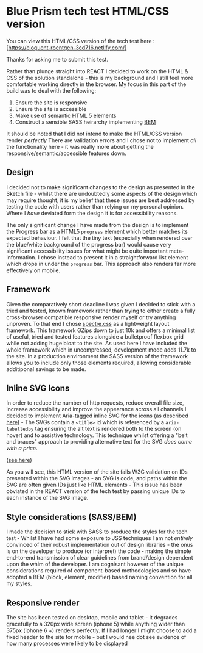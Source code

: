 # Blue Prism tech test HTML/CSS version

You can view this HTML/CSS version of the tech test here : [https://eloquent-roentgen-3cd716.netlify.com/]

Thanks for asking me to submit this test. 

Rather than plunge straight into REACT I decided to work on the HTML & CSS of the solution standalone - this is my background and I still feel more comfortable working directly in the browser. My focus in this part of the build was to deal with the following: 

1. Ensure the site is responsive
2. Ensure the site is accessible
3. Make use of semantic HTML 5 elements
4. Construct a sensible SASS heirarchy implementing [BEM](https://getbem.com) 

It should be noted that I did not intend to make the HTML/CSS version render *_perfectly_* There are validation errors and I chose not to implement *all* the functionality here - it was really more about getting the responsive/semantic/accessible features down.

## Design
I decided not to make significant changes to the design as presented in the Sketch file - whilst there are undoubtedly some aspects of the design which may require thought, it is my belief that these issues are best addressed by testing the code with users rather than relying on my personal opinion. Where I *have* deviated form the design it is for accessibility reasons.

The only significant change I have made from the design is to implement the Progress bar as a HTML5 `progress` element which better matches its expected behaviour. I felt that the tiny text (especially when rendered over the blue/white background of the progress bar) would cause very significant accessibility issues for what might be quite important meta-information. I chose instead to present it in a straightforward list element which drops in under the `progress` bar. This approach also renders far more effectively on mobile.

## Framework
Given the comparatively short deadline I was given I decided to stick with a tried and tested, known framework rather than trying to either create a fully cross-browser compatible responsive render myself or try anything unproven. To that end I chose [spectre.css](https://picturepan2.github.io/spectre/) as a lightweight layout framework. This framework GZips down to just 10k and offers a minimal list of useful, tried and tested features alongside a bulletproof flexbox grid while not adding huge bloat to the site. As used here I have included the whole framework which in uncompressed, development mode adds 11.7k to the site. In a production environment the SASS version of the framework allows you to include only those elements required, allowing considerable additiponal savings to be made.

## Inline SVG Icons
In order to reduce the number of http requests, reduce overall file size, increase accessibility and improve the appearance across all channels I decided to implement Aria-tagged inline SVG for the icons (as described [here](https://www.24a11y.com/2018/accessible-svg-icons-with-inline-sprites/)) - The SVGs contain a `<title>` id which is referenced by a `aria-labelledby` tag ensuring the alt text is rendered both to the screen (on hover) and to assistive technology. This technique whilst offering a "belt and braces" approach to providing alternative text for the SVG *does come with a price*. 

([see here](https://css-tricks.com/youre-inlining-svg-icons-deal-unique-titles-ids/))

As you will see, this HTML version of the site fails W3C validation on IDs presented within the SVG images - an SVG is code, and paths within the SVG are often given IDs just like HTML elements - This issue has been obviated in the REACT version of the tech test by passing unique IDs to each instance of the SVG image.

## Style considerations (SASS/BEM)
I made the decision to stick with SASS to produce the styles for the tech test - Whilst I have had some exposure to JSS techniques I am not *entirely* convinced of their robust implementation out of design libraries - the onus is on the developer to produce (or interpret) the code - making the simple end-to-end transmission of clear guidelines from brand/design dependent upon the whim of the developer. I am cognisant however of the unique considerations required of component-based methodologies and so have adopted a BEM (block, element, modifier) based naming convention for all my styles.

## Responsive render
The site has been tested on desktop, mobile and tablet - it degrades gracefully to a 320px wide screen (iphone 5) while anything wider than 375px (iphone 6 +) renders perfectly. If I had longer I might choose to add a fixed header to the site for mobile - but I would nee dot see evidence of how many processes were likely to be displayed 